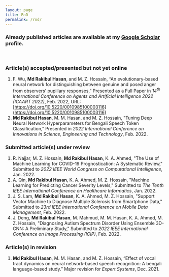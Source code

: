 ```yaml
---
layout: page
title: RnD
permalink: /rnd/
---
```


### Already published articles are available at my [Google Scholar](https://scholar.google.com/citations?user=DuCQ8goAAAAJ&hl=en) profile.

&nbsp;

### Article(s) accepted/presented but not yet online
1. F. Wu, **Md Rakibul Hasan**, and M. Z. Hossain, “An evolutionary-based neural network for distinguishing between genuine and posed anger from observers’ pupillary responses,” Presented as a Full Paper in _14<sup>th</sup> International Conference on Agents and Artificial Intelligence 2022 (ICAART 2022)_, Feb. 2022, URL: [https://doi.org/10.5220/0010985100003116](https://doi.org/10.5220/0010985100003116)
2. **Md Rakibul Hasan**, M. M. Hasan, and M. Z. Hossain, "Tuning Deep Neural Network Hyperparameters for Bengali Speech Token Classification,” Presented in _2022 International Conference on Innovations in Science, Engineering and Technology_, Feb. 2022. 

### Submitted article(s) under review
1. R. Najjar, M. Z. Hossain, **Md Rakibul Hasan**, K. A. Ahmed, "The Use of Machine Learning for COVID-19 Prognostication: A Systematic Review," Submitted to _2022 IEEE World Congress on Computational Intelligence_, Jan. 2022.
2. A. Qin, **Md Rakibul Hasan**, K. A. Ahmed, M. Z. Hossain, "Machine Learning for Predicting Cancer Severity Levels," Submitted to _The Tenth IEEE International Conference on Healthcare Informatics_, Jan. 2022.
3. J. S. Lam, **Md Rakibul Hasan**, K. A. Ahmed, M. Z. Hossain, "Support Vector Machine to Diagnose Multiple Sclerosis from Smartphone Data," Submitted to _23rd IEEE International Conference on Mobile Data Management_, Feb. 2022.
4. J. Deng, **Md Rakibul Hasan**, M. Mahmud, M. M. Hasan, K. A. Ahmed, M. Z. Hossain, "Diagnosing Autism Spectrum Disorder Using Ensemble 3D-CNN: A Preliminary Study," Submitted to _2022 IEEE International Conference on Image Processing (ICIP)_, Feb. 2022.

### Article(s) in revision
1. **Md Rakibul Hasan**, M. M. Hasan, and M. Z. Hossain, “Effect of vocal tract dynamics on neural network-based speech recognition: A bengali language-based study.” Major revision for _Expert Systems_, Dec. 2021.

&nbsp;

<!--### Students' undergrad Final-Year-Design-Projects I'm co-supervising
1. **IOT based Industrial Load Control and Safety Monitorization**  
 * Yousuf Mohammad (ID: 16310002)
 * Mehedi Hasan (ID: 16321131)
 * Shah Rukh Islam (ID: 16321133)
2. **Accelerometer based Helmet for Accident Detection and Location Tracking**
 * Khadiza Islam Sumaiya (ID: 18121092)
 * Md. Rakib Al – Amin (ID: 18121102)
 * Tamim Hasan Turjo (ID: 18121108)
 * S.M. Kayser Mehbub Siam (ID: 18121125)-->